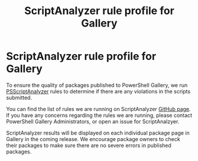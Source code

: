 ﻿---
ms.date:  06/12/2017
contributor:  JKeithB
keywords:  gallery,powershell,cmdlet,psgallery
title:  ScriptAnalyzer rule profile for Gallery
---
# ScriptAnalyzer rule profile for Gallery

To ensure the quality of packages published to PowerShell Gallery, we run [PSScriptAnalyzer](https://github.com/PowerShell/PSScriptAnalyzer) rules to determine if there are any violations in the scripts submitted.

You can find the list of rules we are running on ScriptAnalyzer [GitHub page](https://github.com/PowerShell/PSScriptAnalyzer/blob/development/Engine/Settings/PSGallery.psd1).
If you have any concerns regarding the rules we are running, please contact PowerShell Gallery Administrators, or open an issue for ScriptAnalzyer.

ScriptAnalyzer results will be displayed on each individual package page in Gallery in the coming release. We encourage package owners to check their packages to make sure there are no severe errors in published packages.
